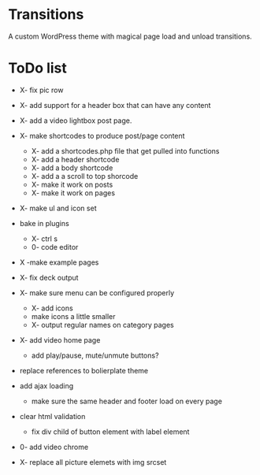 Transitions
===========

A custom WordPress theme with magical page load and unload transitions.

ToDo list
=========
- X- fix pic row
- X- add support for a header box that can have any content
- X- add a video lightbox post page.
- X- make shortcodes to produce post/page content
	- X- add a shortcodes.php file that get pulled into functions
	- X- add a header shortcode
	- X- add a body shortcode
	- X- add a a scroll to top shorcode
	- X- make it work on posts
	- X- make it work on pages
- X- make ul and icon set
- bake in plugins
	- X- ctrl s
	- 0- code editor
	
- X -make example pages
- X- fix deck output
- X- make sure menu can be configured properly
	- X- add icons
	- make icons a little smaller
	- X- output regular names on category pages
- X- add video home page
	- add play/pause, mute/unmute buttons?
- replace references to bolierplate theme
- add ajax loading
	- make sure the same header and footer load on every page
- clear html validation
	- fix div child of button element with label element
- 0- add video chrome
- X- replace all picture elemets with img srcset
